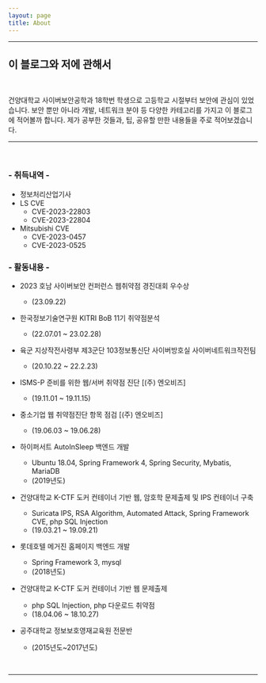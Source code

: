 ```yaml
---
layout: page
title: About
---
```

<hr>

## **이 블로그와 저에 관해서**

<br/>

건양대학교 사이버보안공학과 18학번 학생으로 고등학교 시절부터 보안에 관심이 있었습니다. 보안 뿐만 아니라 개발, 네트워크 분야 등 다양한 카테고리를 가지고 이 블로그에 적어볼까 합니다. 제가 공부한 것들과, 팁, 공유할 만한 내용들을 주로 적어보겠습니다.
<br>
<hr>
<br>

### - 취득내역 -
- 정보처리산업기사
- LS CVE
    - CVE-2023-22803
    - CVE-2023-22804
- ​Mitsubishi CVE
    - CVE-2023-0457
    - CVE-2023-0525

### - 활동내용 -

- 2023 호남 사이버보안 컨퍼런스 웹취약점 경진대회 우수상
    - (23.09.22)

- 한국정보기술연구원 KITRI BoB 11기 취약점분석
    - (22.07.01 ~ 23.02.28)

- 육군 지상작전사령부 제3군단 103정보통신단 사이버방호실 사이버네트워크작전팀
    - (20.10.22 ~ 22.2.23)

- ISMS-P 준비를 위한 웹/서버 취약점 진단 [(주) 엔오비즈]
    - (19.11.01 ~ 19.11.15)

- 중소기업 웹 취약점진단 항목 점검 [(주) 엔오비즈]
    - (19.06.03 ~ 19.06.28)
  
- 하이퍼서트 AutoInSleep 백엔드 개발
     - Ubuntu 18.04, Spring Framework 4, Spring Security, Mybatis, MariaDB
     - (2019년도)

- 건양대학교 K-CTF 도커 컨테이너 기반 웹, 암호학 문제출제 및 IPS 컨테이너 구축
    - Suricata IPS, RSA Algorithm, Automated Attack, Spring Framework CVE, php SQL Injection
    - (19.03.21 ~ 19.09.21)

- 롯데호텔 메거진 홈페이지 백엔드 개발
    - Spring Framework 3, mysql
    - (2018년도)

-   건양대학교 K-CTF 도커 컨테이너 기반 웹 문제출제
    - php SQL Injection, php 다운로드 취약점
    - (18.04.06 ~ 18.10.27)

- 공주대학교 정보보호영재교육원 전문반
    - (2015년도~2017년도)

<br>
<hr>
